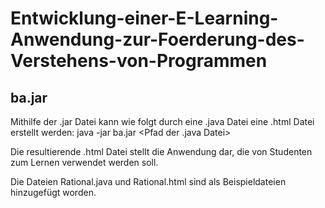 # Entwicklung-einer-E-Learning-Anwendung-zur-Foerderung-des-Verstehens-von-Programmen

## ba.jar
Mithilfe der .jar Datei kann wie folgt durch eine .java Datei eine .html Datei erstellt werden:
java -jar ba.jar <Pfad der .java Datei>

Die resultierende .html Datei stellt die Anwendung dar, die von Studenten zum Lernen verwendet werden soll.

Die Dateien Rational.java und Rational.html sind als Beispieldateien hinzugefügt worden.
